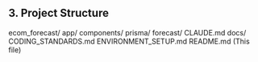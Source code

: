 ## 3. Project Structure
ecom_forecast/
app/
components/
prisma/
forecast/
CLAUDE.md 
docs/ 
CODING_STANDARDS.md
ENVIRONMENT_SETUP.md
README.md (This file)
